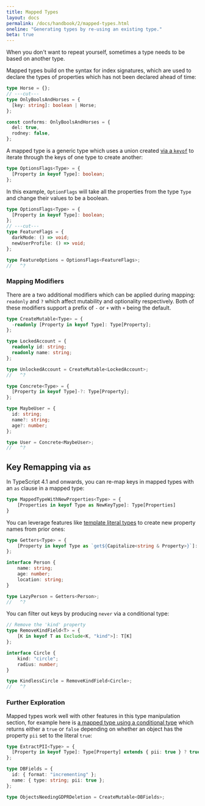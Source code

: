```yaml
---
title: Mapped Types
layout: docs
permalink: /docs/handbook/2/mapped-types.html
oneline: "Generating types by re-using an existing type."
beta: true
---
```


When you don't want to repeat yourself, sometimes a type needs to be based on another type.

Mapped types build on the syntax for index signatures, which are used to declare the types of properties which has not been declared ahead of time:

```ts twoslash
type Horse = {};
// ---cut---
type OnlyBoolsAndHorses = {
  [key: string]: boolean | Horse;
};

const conforms: OnlyBoolsAndHorses = {
  del: true,
  rodney: false,
};
```

A mapped type is a generic type which uses a union created [via a `keyof`](/docs/handbook/2/indexed-access-types.html) to iterate through the keys of one type to create another:

```ts twoslash
type OptionsFlags<Type> = {
  [Property in keyof Type]: boolean;
};
```

In this example, `OptionFlags` will take all the properties from the type `Type` and change their values to be a boolean.

```ts twoslash
type OptionsFlags<Type> = {
  [Property in keyof Type]: boolean;
};
// ---cut---
type FeatureFlags = {
  darkMode: () => void;
  newUserProfile: () => void;
};

type FeatureOptions = OptionsFlags<FeatureFlags>;
//   ^?
```

### Mapping Modifiers

There are a two additional modifiers which can be applied during mapping: `readonly` and `?` which affect mutability and optionality respectively. Both of these modifiers support a prefix of `-` or `+` with `+` being the default.

```ts twoslash
type CreateMutable<Type> = {
  -readonly [Property in keyof Type]: Type[Property];
};

type LockedAccount = {
  readonly id: string;
  readonly name: string;
};

type UnlockedAccount = CreateMutable<LockedAccount>;
//   ^?
```

```ts twoslash
type Concrete<Type> = {
  [Property in keyof Type]-?: Type[Property];
};

type MaybeUser = {
  id: string;
  name?: string;
  age?: number;
};

type User = Concrete<MaybeUser>;
//   ^?
```

## Key Remapping via `as`

In TypeScript 4.1 and onwards, you can re-map keys in mapped types with an `as` clause in a mapped type:

```ts
type MappedTypeWithNewProperties<Type> = {
    [Properties in keyof Type as NewKeyType]: Type[Properties]
}
```

You can leverage features like [template literal types](/docs/handbook/2/template-literal-types.html) to create new property names from prior ones:

```ts twoslash
type Getters<Type> = {
    [Property in keyof Type as `get${Capitalize<string & Property>}`]: () => Type[Property]
};

interface Person {
    name: string;
    age: number;
    location: string;
}

type LazyPerson = Getters<Person>;
//   ^?
```

You can filter out keys by producing `never` via a conditional type:

```ts twoslash
// Remove the 'kind' property
type RemoveKindField<T> = {
    [K in keyof T as Exclude<K, "kind">]: T[K]
};

interface Circle {
    kind: "circle";
    radius: number;
}

type KindlessCircle = RemoveKindField<Circle>;
//   ^?
```

### Further Exploration

Mapped types work well with other features in this type manipulation section, for example here is [a mapped type using a conditional type](/docs/handbook/2/conditional-types.html) which returns either a `true` or `false` depending on whether an object has the property `pii` set to the literal `true`:

```ts
type ExtractPII<Type> = {
  [Property in keyof Type]: Type[Property] extends { pii: true } ? true : false;
};

type DBFields = {
  id: { format: "incrementing" };
  name: { type: string; pii: true };
};

type ObjectsNeedingGDPRDeletion = CreateMutable<DBFields>;
```
